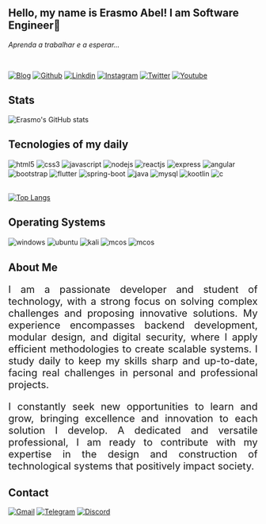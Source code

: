 
## Hello, my name is <b>Erasmo Abel</b>! I am Software Engineer🖖
<i>Aprenda a trabalhar e a esperar...</i>

<br />

[![Blog](https://img.shields.io/badge/dev.to-0A0A0A?style=for-the-badge&logo=devdotto&logoColor=white)](https://www.linkedin.com/in/erasmo-abel-2333641b4/) [![Github](https://img.shields.io/badge/GitHub-100000?style=for-the-badge&logo=github&logoColor=white)](https://www.linkedin.com/in/erasmo-abel-2333641b4/) [![Linkdin](https://img.shields.io/badge/LinkedIn-0077B5?style=for-the-badge&logo=linkedin&logoColor=white)](https://www.linkedin.com/in/erasmo-abel-2333641b4/) [![Instagram](https://img.shields.io/badge/Instagram-E4405F?style=for-the-badge&logo=instagram&logoColor=white)](https://www.instagram.com/erasmo_developer/) [![Twitter](https://img.shields.io/badge/Twitter-1DA1F2?style=for-the-badge&logo=twitter&logoColor=white)](https://twitter.com/ErasmoAbel1) [![Youtube](https://img.shields.io/badge/YouTube-FF0000?style=for-the-badge&logo=youtube&logoColor=white)](https://www.youtube.com/channel/UCSfHlUz0p7jUydgQnAV8MJA)

<!-- <https://dev.to/envoy_/150-badges-for-github-pnk#skills> -->
<!-- <https://github.com/anuraghazra/github-readme-stats#github-stats-card> -->

<h2>Stats</h2>

![Erasmo's GitHub stats](https://github-readme-stats.vercel.app/api?username=AbelErasmo&show_icons=true&theme=radical)

<h2>Tecnologies of my daily</h2>

<div style="display: inline-block">
   <img align="center" alt="html5" src="https://img.shields.io/badge/HTML5-E34F26?style=for-the-badge&logo=html5&logoColor=white" /> 
    <img align="center" alt="css3" src="https://img.shields.io/badge/CSS3-1572B6?style=for-the-badge&logo=css3&logoColor=white" />
    <img align="center" alt="javascript" src="https://img.shields.io/badge/JavaScript-F7DF1E?style=for-the-badge&logo=javascript&logoColor=black" />
    <img align="center" alt="nodejs" src="https://img.shields.io/badge/Node.js-43853D?style=for-the-badge&logo=node.js&logoColor=white" />
    <img align="center" alt="reactjs" src="https://img.shields.io/badge/React-20232A?style=for-the-badge&logo=react&logoColor=61DAFB" />
    <img align="center" alt="express" src="https://img.shields.io/badge/Express.js-404D59?style=for-the-badge" />
    <img align="center" alt="angular" src="https://img.shields.io/badge/AngularJS-E23237?style=for-the-badge&logo=angularjs&logoColor=white" />
    <img align="center" alt="bootstrap" src="https://img.shields.io/badge/Bootstrap-563D7C?style=for-the-badge&logo=bootstrap&logoColor=white" />
    <img align="center" alt="flutter" src="https://img.shields.io/badge/Flutter-02569B?style=for-the-badge&logo=flutter&logoColor=white" />
    <img align="center" alt="spring-boot" src="https://img.shields.io/badge/Spring-6DB33F?style=for-the-badge&logo=spring&logoColor=white" />
    <img align="center" alt="java" src="https://img.shields.io/badge/Java-ED8B00?style=for-the-badge&logo=openjdk&logoColor=white" />
    <img align="center" alt="mysql" src="https://img.shields.io/badge/MySQL-00000F?style=for-the-badge&logo=mysql&logoColor=white" />
    <img align="center" alt="kootlin" src="https://img.shields.io/badge/Kotlin-0095D5?&style=for-the-badge&logo=kotlin&logoColor=white" />
    <img align="center" alt="c" src="https://img.shields.io/badge/C-00599C?style=for-the-badge&logo=c&logoColor=white" />
</div>

<br/>
<br/>

[![Top Langs](https://github-readme-stats.vercel.app/api/top-langs/?username=AbelErasmo)](https://github.com/AbelErasmo/github-readme-stats)

<h2>Operating Systems</h2>

<div style="display: inline-block">
    <img align="center" alt="windows" src="https://img.shields.io/badge/Windows-0078D6?style=for-the-badge&logo=windows&logoColor=white" />
    <img align="center" alt="ubuntu" src="https://img.shields.io/badge/Ubuntu-E95420?style=for-the-badge&logo=ubuntu&logoColor=white" />
     <img align="center" alt="kali" src="https://img.shields.io/badge/Linux-FCC624?style=for-the-badge&logo=linux&logoColor=black" />
    <img align="center" alt="mcos" src="https://img.shields.io/badge/mac%20os-000000?style=for-the-badge&logo=apple&logoColor=white" />
    <img align="center" alt="mcos" src="https://img.shields.io/badge/Android-3DDC84?style=for-the-badge&logo=android&logoColor=white" />
</div>

<br/>

## About Me

<p style="text-align: justify; font-size: 20px;"> I am a passionate developer and student of technology, with a strong focus on solving complex challenges and proposing innovative solutions. My experience encompasses backend development, modular design, and digital security, where I apply efficient methodologies to create scalable systems. I study daily to keep my skills sharp and up-to-date, facing real challenges in personal and professional projects.</p>

<p style="text-align: justify; font-size: 20px;">I constantly seek new opportunities to learn and grow, bringing excellence and innovation to each solution I develop. A dedicated and versatile professional, I am ready to contribute with my expertise in the design and construction of technological systems that positively impact society.</p>

<h2>Contact</h2>

[![Gmail](https://img.shields.io/badge/Gmail-D14836?style=for-the-badge&logo=gmail&logoColor=white)](mailto:erasmosibinde@gmail.com)
[![Telegram](https://img.shields.io/badge/Telegram-2CA5E0?style=for-the-badge&logo=telegram&logoColor=white)](https://t.me/Engenheiro_Software)
[![Discord](https://img.shields.io/badge/Discord-7289DA?style=for-the-badge&logo=discord&logoColor=white)](erasmo_dev)


